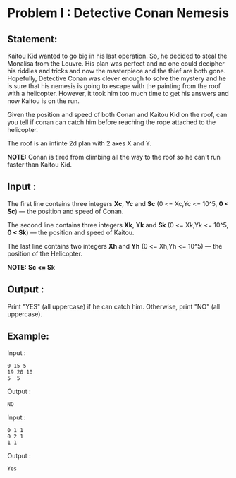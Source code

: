 # Problem I : Detective Conan Nemesis

## Statement:
Kaitou Kid wanted to go big in his last operation. So, he decided to steal the Monalisa from the Louvre. His plan was perfect and no one could decipher his riddles and tricks and now the masterpiece and the thief are both gone. Hopefully, Detective Conan was clever enough to solve the mystery and he is sure that his nemesis is going to escape with the painting from the roof with a helicopter. However, it took him too much time to get his answers and now Kaitou is on the run.

Given the position and speed of both Conan and Kaitou Kid on the roof, can you tell if conan can catch him before reaching the rope attached to the helicopter.

The roof is an infinte 2d plan with 2 axes X and Y.

**NOTE:** Conan is tired from climbing all the way to the roof so he can't run faster than Kaitou Kid.

## Input :
The first line contains three integers **Xc**, **Yc** and **Sc** (0 <= Xc,Yc <= 10^5, **0 < Sc**) — the position and speed of Conan.

The second line contains three integers **Xk**, **Yk** and **Sk** (0 <= Xk,Yk <= 10^5, **0 < Sk**) — the position and speed of Kaitou.

The last line contains two integers **Xh** and **Yh** (0 <= Xh,Yh <= 10^5) — the position of the Helicopter.

**NOTE:** **Sc <= Sk**

## Output :
Print "YES" (all uppercase) if he can catch him. Otherwise, print "NO" (all uppercase).
## Example:
Input :  

```
0 15 5
19 20 10
5  5
```

Output :  

```
NO
```
Input :  

```
0 1 1
0 2 1
1 1
```

Output :  

```
Yes
```
